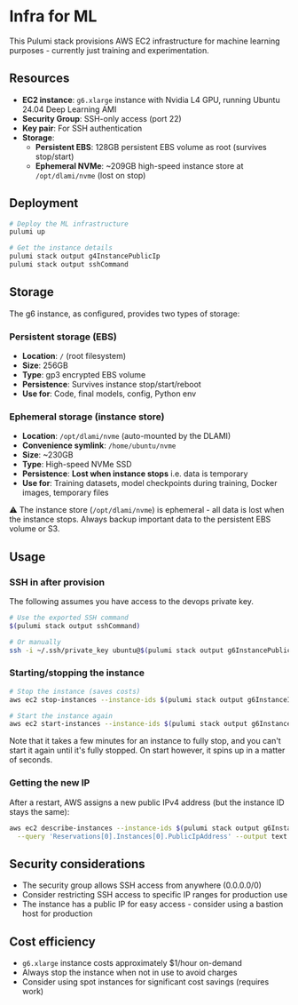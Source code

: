  # Infra for ML

This Pulumi stack provisions AWS EC2 infrastructure for machine learning purposes - currently just training and experimentation.


## Resources

- **EC2 instance**: `g6.xlarge` instance with Nvidia L4 GPU, running Ubuntu 24.04 Deep Learning AMI
- **Security Group**: SSH-only access (port 22)
- **Key pair**: For SSH authentication
- **Storage**: 
  - **Persistent EBS**: 128GB persistent EBS volume as root (survives stop/start)
  - **Ephemeral NVMe**: ~209GB high-speed instance store at `/opt/dlami/nvme` (lost on stop)


## Deployment

```sh
# Deploy the ML infrastructure
pulumi up

# Get the instance details
pulumi stack output g4InstancePublicIp
pulumi stack output sshCommand
```


## Storage

The g6 instance, as configured, provides two types of storage:

### Persistent storage (EBS)

- **Location**: `/` (root filesystem) 
- **Size**: 256GB
- **Type**: gp3 encrypted EBS volume
- **Persistence**: Survives instance stop/start/reboot
- **Use for**: Code, final models, config, Python env

### Ephemeral storage (instance store)

- **Location**: `/opt/dlami/nvme` (auto-mounted by the DLAMI)
- **Convenience symlink**: `/home/ubuntu/nvme` 
- **Size**: ~230GB
- **Type**: High-speed NVMe SSD
- **Persistence**: **Lost when instance stops** i.e. data is temporary
- **Use for**: Training datasets, model checkpoints during training, Docker images, temporary files

⚠️ The instance store (`/opt/dlami/nvme`) is ephemeral - all data is lost when the instance stops. Always backup important data to the persistent EBS volume or S3.


## Usage

### SSH in after provision

The following assumes you have access to the devops private key.

```sh
# Use the exported SSH command
$(pulumi stack output sshCommand)

# Or manually
ssh -i ~/.ssh/private_key ubuntu@$(pulumi stack output g6InstancePublicIp)
```

### Starting/stopping the instance

```sh
# Stop the instance (saves costs)
aws ec2 stop-instances --instance-ids $(pulumi stack output g6InstanceId)

# Start the instance again
aws ec2 start-instances --instance-ids $(pulumi stack output g6InstanceId)
```

Note that it takes a few minutes for an instance to fully stop, and you can't start it again until it's fully stopped. On start however, it spins up in a matter of seconds.

### Getting the new IP

After a restart, AWS assigns a new public IPv4 address (but the instance ID stays the same):

```sh
aws ec2 describe-instances --instance-ids $(pulumi stack output g6InstanceId) \
  --query 'Reservations[0].Instances[0].PublicIpAddress' --output text
```


## Security considerations

- The security group allows SSH access from anywhere (0.0.0.0/0)
- Consider restricting SSH access to specific IP ranges for production use
- The instance has a public IP for easy access - consider using a bastion host for production


## Cost efficiency

- `g6.xlarge` instance costs approximately $1/hour on-demand
- Always stop the instance when not in use to avoid charges
- Consider using spot instances for significant cost savings (requires work)
